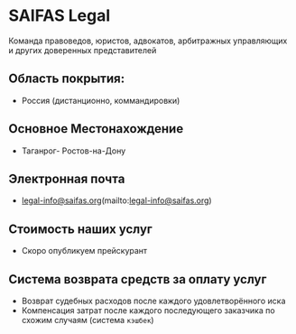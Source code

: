 # SAIFAS Legal

Команда правоведов, юристов, адвокатов, арбитражных управляющих и других доверенных представителей


## Область покрытия:
- Россия (дистанционно, коммандировки)

## Основное Местонахождение
- Таганрог- Ростов-на-Дону

## Электронная почта
- <legal-info@saifas.org>(mailto:legal-info@saifas.org)

## Стоимость наших услуг
- Скоро опубликуем прейскурант

## Система возврата средств за оплату услуг 
- Возврат судебных расходов после каждого удовлетворённого иска
- Компенсация затрат после каждого последующего заказчика по схожим случаям (система `кэшбек`)


